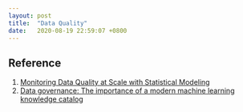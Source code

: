 ```yaml
---
layout: post
title:  "Data Quality"
date:   2020-08-19 22:59:07 +0800
---
```


## Reference

1. [Monitoring Data Quality at Scale with Statistical Modeling](https://eng.uber.com/monitoring-data-quality-at-scale/)
2. [Data governance: The importance of a modern machine learning knowledge catalog](https://www.ibm.com/blogs/journey-to-ai/2020/06/data-governance-the-importance-of-a-modern-machine-learning-knowledge-catalog/)